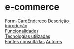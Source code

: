 # e-commerce
[Form-CardEndereco]()
[Descrição]()  
[Introdução]()  
[Funcionalidades]()  
[Tecnologias utilizadas]()  
[Fontes consultadas]() 
[Autores]()
